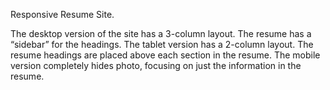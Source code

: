 Responsive Resume Site.

The desktop version of the site has a 3-column layout. The resume has a “sidebar” for the headings.
The tablet version has a 2-column layout. The resume headings are placed above each section in the resume.
The mobile version completely hides photo, focusing on just the information in the resume.
